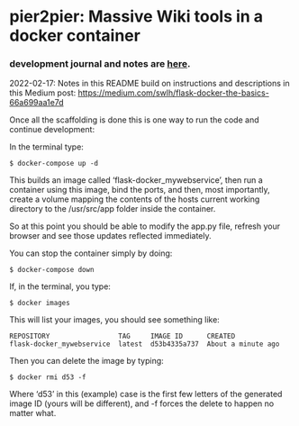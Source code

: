 # pier2pier: Massive Wiki tools in a docker container

### development journal and notes are [here](/devNotes.md).

2022-02-17: Notes in this README build on instructions and descriptions in this
Medium post: <https://medium.com/swlh/flask-docker-the-basics-66a699aa1e7d>

Once all the scaffolding is done this is one way to run the code and continue
development:

In the terminal type:
```
$ docker-compose up -d
```

This builds an image called ‘flask-docker_mywebservice’, then run a container using this image, bind the ports, and then, most importantly, create a volume mapping the contents of the hosts current working directory to the /usr/src/app folder inside the container.

So at this point you should be able to modify the app.py file, refresh your browser and see those updates reflected immediately.

You can stop the container simply by doing:
```
$ docker-compose down
```

If, in the terminal, you type:
```
$ docker images
```

This will list your images, you should see something like:
```
REPOSITORY                 TAG     IMAGE ID      CREATED
flask-docker_mywebservice  latest  d53b4335a737  About a minute ago
```

Then you can delete the image by typing:
```
$ docker rmi d53 -f
```

Where ‘d53’ in this (example) case is the first few letters of the generated
image ID (yours will be different), and -f forces the delete to happen no matter what.
